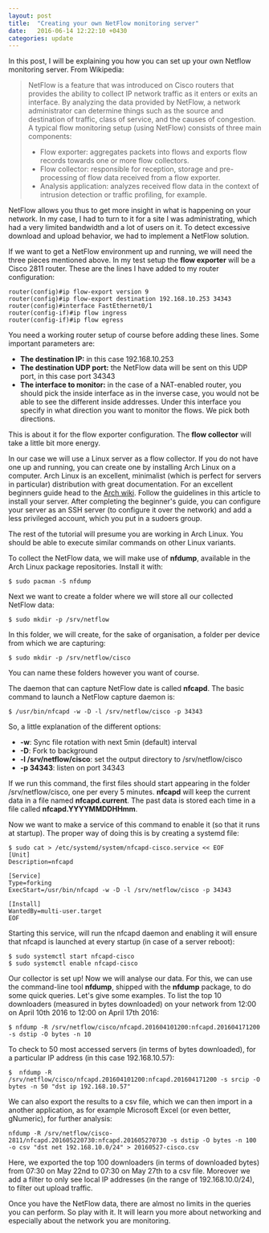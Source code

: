 ```yaml
---
layout: post
title:  "Creating your own NetFlow monitoring server"
date:   2016-06-14 12:22:10 +0430
categories: update 
---
```

In this post, I will be explaining you how you can set up your own Netflow monitoring server. From Wikipedia:

> NetFlow is a feature that was introduced on Cisco routers that provides the ability to collect IP network traffic as it enters or exits an interface. By analyzing the data provided by NetFlow, a network administrator can determine things such as the source and destination of traffic, class of service, and the causes of congestion. A typical flow monitoring setup (using NetFlow) consists of three main components:
>
> - Flow exporter: aggregates packets into flows and exports flow records towards one or more flow collectors.
> - Flow collector: responsible for reception, storage and pre-processing of flow data received from a flow exporter.
> - Analysis application: analyzes received flow data in the context of intrusion detection or traffic profiling, for example.

NetFlow allows you thus to get more insight in what is happening on your network. In my case, I had to turn to it for a site I was administrating, which had a very limited bandwidth and a lot of users on it. To detect excessive download and upload behavior, we had to implement a NetFlow solution.

If we want to get a NetFlow environment up and running, we will need the three pieces mentioned above. In my test setup the **flow exporter** will be a Cisco 2811 router. These are the lines I have added to my router configuration:

```
router(config)#ip flow-export version 9
router(config)#ip flow-export destination 192.168.10.253 34343 
router(config)#interface FastEthernet0/1
router(config-if)#ip flow ingress
router(config-if)#ip flow egress
```

You need a working router setup of course before adding these lines. Some important parameters are:

- **The destination IP:** in this case 192.168.10.253
- **The destination UDP port:** the NetFlow data will be sent on this UDP port, in this case port 34343
- **The interface to monitor:** in the case of a NAT-enabled router, you should pick the inside interface as in the inverse case, you would not be able to see the different inside addresses. Under this interface you specify in what direction you want to monitor the flows. We pick both directions.

This is about it for the flow exporter configuration. The **flow collector** will take a little bit more energy.

In our case we will use a Linux server as a flow collector. If you do not have one up and running, you can create one by installing Arch Linux on a computer. Arch Linux is an excellent, minimalist (which is perfect for servers in particular) distribution with great documentation. For an excellent beginners guide head to the [Arch wiki](https://wiki.archlinux.org/index.php/beginners%27_guide). Follow the guidelines in this article to install your server. After completing the beginner's guide, you can configure your server as an SSH server (to configure it over the network) and add a less privileged account, which you put in a sudoers group.

The rest of the tutorial will presume you are working in Arch Linux. You should be able to execute similar commands on other Linux variants. 

To collect the NetFlow data, we will make use of **nfdump**, available in the Arch Linux package repositories. Install it with:

```
$ sudo pacman -S nfdump
```

Next we want to create a folder where we will store all our collected NetFlow data:

```
$ sudo mkdir -p /srv/netflow
```

In this folder, we will create, for the sake of organisation, a folder per device from which we are capturing:

```
$ sudo mkdir -p /srv/netflow/cisco
```
You can name these folders however you want of course.

The daemon that can capture NetFlow date is called **nfcapd**. The basic command to launch a NetFlow capture daemon is:

```
$ /usr/bin/nfcapd -w -D -l /srv/netflow/cisco -p 34343 
```

So, a little explanation of the different options:

- **-w**: Sync file rotation with next 5min (default) interval
- **-D**: Fork to background
- **-l /srv/netflow/cisco**: set the output directory to /srv/netflow/cisco
- **-p 34343**: listen on port 34343

If we run this command, the first files should start appearing in the folder /srv/netflow/cisco, one per every 5 minutes. **nfcapd** will keep the current data in a file named **nfcapd.current**. The past data is stored each time in a file called **nfcapd.YYYYMMDDHHmm**.

Now we want to make a service of this command to enable it (so that it runs at startup). The proper way of doing this is by creating a systemd file:

```
$ sudo cat > /etc/systemd/system/nfcapd-cisco.service << EOF
[Unit]
Description=nfcapd

[Service]
Type=forking
ExecStart=/usr/bin/nfcapd -w -D -l /srv/netflow/cisco -p 34343

[Install]
WantedBy=multi-user.target
EOF
```

Starting this service, will run the nfcapd daemon and enabling it will ensure that nfcapd is launched at every startup (in case of a server reboot):

```
$ sudo systemctl start nfcapd-cisco
$ sudo systemctl enable nfcapd-cisco 
```

Our collector is set up! Now we will analyse our data. For this, we can use the command-line tool **nfdump**, shipped with the **nfdump** package, to do some quick queries. Let's give some examples. To list the top 10 downloaders (measured in bytes downloaded) on your network from 12:00 on April 10th 2016 to 12:00 on April 17th 2016:

```
$ nfdump -R /srv/netflow/cisco/nfcapd.201604101200:nfcapd.201604171200 -s dstip -O bytes -n 10
```

To check to 50 most accessed servers (in terms of bytes downloaded), for a particular IP address (in this case 192.168.10.57):

```
$  nfdump -R /srv/netflow/cisco/nfcapd.201604101200:nfcapd.201604171200 -s srcip -O bytes -n 50 "dst ip 192.168.10.57"
```

We can also export the results to a csv file, which we can then import in a another application, as for example Microsoft Excel (or even better, gNumeric), for further analysis:

```
nfdump -R /srv/netflow/cisco-2811/nfcapd.201605220730:nfcapd.201605270730 -s dstip -O bytes -n 100  -o csv "dst net 192.168.10.0/24" > 20160527-cisco.csv
```
Here, we exported the top 100 downloaders (in terms of downloaded bytes) from 07:30 on May 22nd to 07:30 on May 27th to a csv file. Moreover we add a filter to only see local IP addresses (in the range of 192.168.10.0/24), to filter out upload traffic.

Once you have the NetFlow data, there are almost no limits in the queries you can perform. So play with it. It will learn you more about networking and especially about the network you are monitoring.






